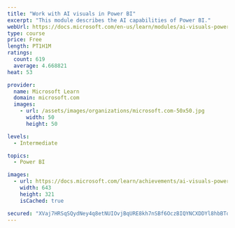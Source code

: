 ```yaml
---
title: "Work with AI visuals in Power BI"
excerpt: "This module describes the AI capabilities of Power BI."
webUrl: https://docs.microsoft.com/en-us/learn/modules/ai-visuals-power-bi/
type: course
price: Free
length: PT1H1M
ratings:
  count: 619
  average: 4.668821
heat: 53

provider:
  name: Microsoft Learn
  domain: microsoft.com
  images:
    - url: /assets/images/organizations/microsoft.com-50x50.jpg
      width: 50
      height: 50

levels:
  - Intermediate

topics:
  - Power BI

images:
  - url: https://docs.microsoft.com/learn/achievements/ai-visuals-power-bi-social.png
    width: 643
    height: 321
    isCached: true

secured: "XVaj7HRSqSQydNey4q8etNUIOvjBqURE8kh7nSBf6OczBIQYNCXDDYl8hbBToM8Pud2nVEi80hlmHzOQ5zKF7VvUWCRnTrNa2R3KXr8Nfv/1yHk3VqXYT7MQTbRZhCMyi7N/uJrZh6G41UrUMiksBwiohTu56hwLFjCncphJzC3ieOXxpIp/pHkzYl8hSsY5o0hLtB9tFdnN5V2waa3e+m0v62i3Qv0JkT7pdvU75av7NCdPRtwBFpwHq+YfeENv70On/wTNnD/TZs4C+EfB8S6KfDgVCrjlqPBs1yS8SRuE3jWnu4qBKV+lrDaXZ9HsYBiyeJnSafJUnOZiO6m+fOmOGnTJ1nhox/4Xf2wj7jv9yuCwg35UY9eMfqfmvHLREHvmwRMXIAu+9YyMgzC/YDfjfj2eiqcW6NznahZsQIY=;tJRGFzVYqmQNfZ+pQZO0eA=="
---
```


